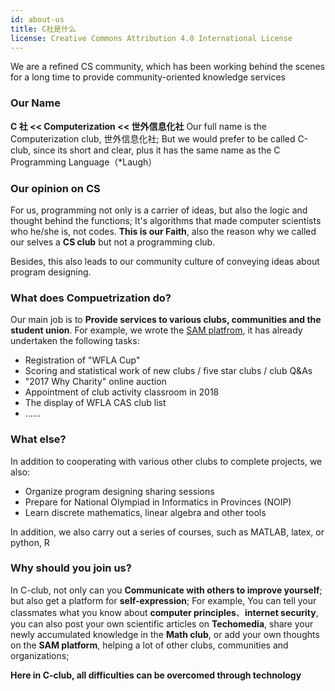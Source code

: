 ```yaml
---
id: about-us
title: C社是什么
license: Creative Commons Attribution 4.0 International License
---
```


We are a refined CS community, which has been working behind the scenes for a long time to provide community-oriented knowledge services

### Our Name

**C 社 << Computerization << 世外信息化社**
Our full name is the Computerization club, 世外信息化社;
But we would prefer to be called C-club, since its short and clear, plus it has the same name as the C Programming Language（\*Laugh）

### Our opinion on CS

For us, programming not only is a carrier of ideas, but also the logic and thought behind the functions;
It's algorithms that made computer scientists who he/she is, not codes.
**This is our Faith**, also the reason why we called our selves a **CS club** but not a programming club.

Besides, this also leads to our community culture of conveying ideas about program designing.

### What does Compuetrization do?

Our main job is to **Provide services to various clubs, communities and the student union**.
For example, we wrote the [SAM platfrom](https://github.com/Computerization/SAM/), it has already undertaken the following tasks:

- Registration of "WFLA Cup"
- Scoring and statistical work of new clubs / five star clubs / club Q&As
- "2017 Why Charity" online auction
- Appointment of club activity classroom in 2018
- The display of WFLA CAS club list
- ……

### What else?

In addition to cooperating with various other clubs to complete projects, we also:

- Organize program designing sharing sessions
- Prepare for National Olympiad in Informatics in Provinces (NOIP)
- Learn discrete mathematics, linear algebra and other tools

In addition, we also carry out a series of courses, such as MATLAB, latex, or python, R

### Why should you join us?

In C-club, not only can you **Communicate with others to improve yourself**; but also get a platform for **self-expression**;
For example, You can tell your classmates what you know about **computer principles**、**internet security**,
you can also post your own scientific articles on **Techomedia**,
share your newly accumulated knowledge in the **Math club**,
or add your own thoughts on the **SAM platform**, helping a lot of other clubs, communities and organizations;

**Here in C-club, all difficulties can be overcomed through technology**
